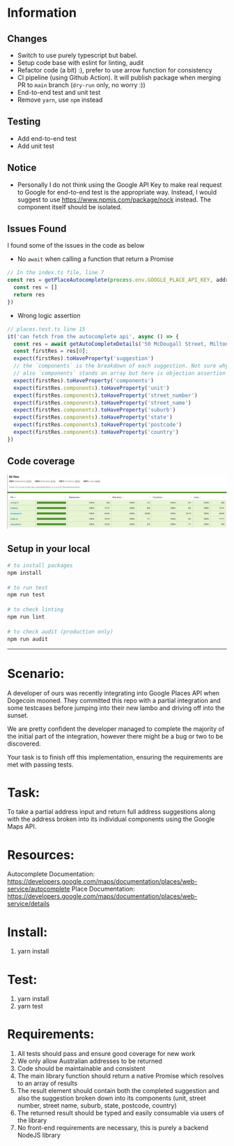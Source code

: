 # Information 
## Changes
- Switch to use purely typescript but babel.
- Setup code base with eslint for linting, audit
- Refactor code (a bit) :), prefer to use arrow function for consistency
- CI pipeline (using Github Action). It will publish package when merging PR to `main` branch (`dry-run` only, no worry :))
- End-to-end test and unit test
- Remove `yarn`, use `npm` instead

## Testing
- Add end-to-end test
- Add unit test

## Notice
- Personally I do not think using the Google API Key to make real request to Google for end-to-end test is the appropriate way. Instead, I would suggest to use https://www.npmjs.com/package/nock instead. The component itself should be isolated.

## Issues Found
I found some of the issues in the code as below
- No `await` when calling a function that return a Promise
```ts
// In the index.ts file, line 7
const res = getPlaceAutocomplete(process.env.GOOGLE_PLACE_API_KEY, address).then(async (autocompleteResults) => {
  const res = []
  return res
})
```
- Wrong logic assertion
```ts
// places.test.ts line 15
it('can fetch from the autocomplete api', async () => {
  const res = await getAutoCompleteDetails('50 McDougall Street, Milton')
  const firstRes = res[0];
  expect(firstRes).toHaveProperty('suggestion')
  // the `components` is the breakdown of each suggestion. Not sure why it should be the same level with `suggestion`
  // also `components` stands an array but here is objection assertion
  expect(firstRes).toHaveProperty('components')
  expect(firstRes.components).toHaveProperty('unit')
  expect(firstRes.components).toHaveProperty('street_number')
  expect(firstRes.components).toHaveProperty('street_name')
  expect(firstRes.components).toHaveProperty('suburb')
  expect(firstRes.components).toHaveProperty('state')
  expect(firstRes.components).toHaveProperty('postcode')
  expect(firstRes.components).toHaveProperty('country')
})
```

## Code coverage
![](./images/coverage.png)

## Setup in your local
```sh
# to install packages
npm install 

# to run test
npm run test

# to check linting
npm run lint

# to check audit (production only)
npm run audit
```


--------

Scenario:
=========

A developer of ours was recently integrating into Google Places API when Dogecoin mooned.
They committed this repo with a partial integration and some testcases before jumping into their new lambo and driving off into the sunset.

We are pretty confident the developer managed to complete the majority of the initial part of the integration, however there might be a bug or two to be discovered.

Your task is to finish off this implementation, ensuring the requirements are met with passing tests.

Task:
=====
To take a partial address input and return full address suggestions along with the address broken into its individual components using the Google Maps API.


Resources:
==========

Autocomplete Documentation: https://developers.google.com/maps/documentation/places/web-service/autocomplete
Place Documentation: https://developers.google.com/maps/documentation/places/web-service/details

Install:
========
1. yarn install

Test:
=====
1. yarn install
2. yarn test


Requirements:
=============

1. All tests should pass and ensure good coverage for new work
2. We only allow Australian addresses to be returned
3. Code should be maintainable and consistent
4. The main library function should return a native Promise which resolves to an array of results
5. The result element should contain both the completed suggestion and also the suggestion broken down into its components (unit, street number, street name, suburb, state, postcode, country)
6. The returned result should be typed and easily consumable via users of the library
7. No front-end requirements are necessary, this is purely a backend NodeJS library
